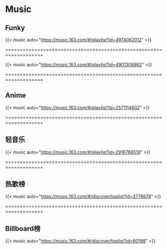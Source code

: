 # Music






## Funky

{{< music auto="https://music.163.com/#/playlist?id=4974062012" >}}


===================================================================


{{< music auto="https://music.163.com/#/playlist?id=4901308982" >}}


===================================================================


## Anime

{{< music auto="https://music.163.com/#/playlist?id=2571114602" >}}


===================================================================


## 轻音乐

{{< music auto="https://music.163.com/#/playlist?id=2916766519" >}}


===================================================================


## 热歌榜

{{< music auto="https://music.163.com/#/discover/toplist?id=3778678" >}}


===================================================================

## Billboard榜


{{< music auto="https://music.163.com/#/discover/toplist?id=60198" >}}








